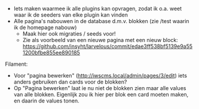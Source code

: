 - Iets maken waarmee ik alle plugins kan opvragen, zodat ik o.a. weet waar ik de seeders van elke plugin kan vinden
- Alle pagina's nabouwen in de database d.m.v. blokken (zie /test waarin ik de homepage nabouw)
  - Maak hier ook migraties / seeds voor!
  - Zie als voorbeeld van een nieuwe pagina met een nieuw block: https://github.com/insyht/larvelous/commit/edae3ff538bf5139e9a551200bfbe855ee890185


Filament:
- Voor "pagina bewerken" (http://iwscms.local/admin/pages/3/edit) iets anders gebruiken dan cards voor de blokken?
- Op "Pagina bewerken" laat ie nu niet de blokken zien maar alle values van alle blokken. Eigenlijk zou ik hier per
  blok een card moeten maken, en daarin de values tonen.
